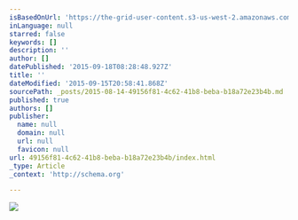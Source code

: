 ```yaml
---
isBasedOnUrl: 'https://the-grid-user-content.s3-us-west-2.amazonaws.com/b861aa6a-2f9c-413e-b6a1-6b4eec6f1449.jpg'
inLanguage: null
starred: false
keywords: []
description: ''
author: []
datePublished: '2015-09-18T08:28:48.927Z'
title: ''
dateModified: '2015-09-15T20:58:41.868Z'
sourcePath: _posts/2015-08-14-49156f81-4c62-41b8-beba-b18a72e23b4b.md
published: true
authors: []
publisher:
  name: null
  domain: null
  url: null
  favicon: null
url: 49156f81-4c62-41b8-beba-b18a72e23b4b/index.html
_type: Article
_context: 'http://schema.org'

---
```

![](https://the-grid-user-content.s3-us-west-2.amazonaws.com/b861aa6a-2f9c-413e-b6a1-6b4eec6f1449.jpg)